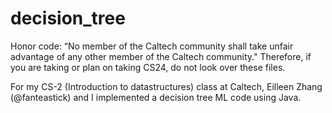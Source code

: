 # decision_tree

Honor code: “No member of the Caltech community shall take unfair advantage of any other member of the Caltech community." Therefore, if you are taking or plan on taking CS24, do not look over these files.

For my CS-2 (Introduction to datastructures) class at Caltech, Eilleen Zhang (@fanteastick) and I implemented a decision tree ML code using Java. 
